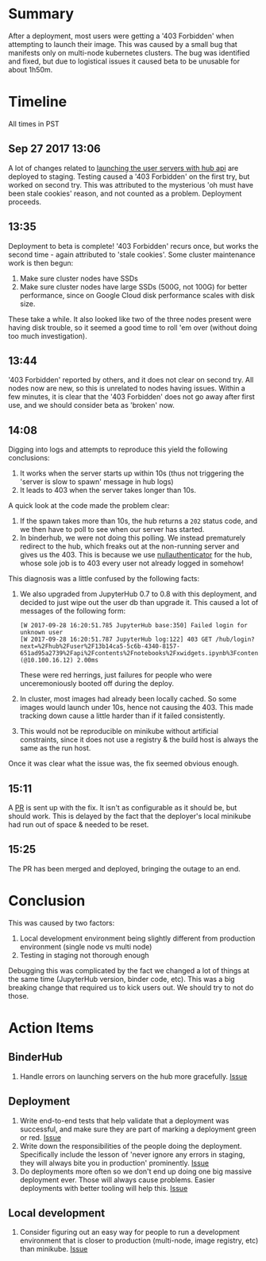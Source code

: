 # Summary

After a deployment, most users were getting a '403 Forbidden' when attempting to
launch their image. This was caused by a small bug that manifests only on
multi-node kubernetes clusters. The bug was identified and fixed, but due to
logistical issues it caused beta to be unusable for about 1h50m.

# Timeline

All times in PST

## Sep 27 2017 13:06

A lot of changes related to
[launching the user servers with hub api](https://github.com/jupyterhub/binderhub/issues/94)
are deployed to staging. Testing caused a '403 Forbidden' on the first try, but
worked on second try. This was attributed to the mysterious 'oh must have been
stale cookies' reason, and not counted as a problem. Deployment proceeds.

## 13:35

Deployment to beta is complete! '403 Forbidden' recurs once, but works the
second time - again attributed to 'stale cookies'. Some cluster maintenance work
is then begun:

1. Make sure cluster nodes have SSDs
2. Make sure cluster nodes have large SSDs (500G, not 100G) for better
   performance, since on Google Cloud disk performance scales with disk size.

These take a while. It also looked like two of the three nodes present were
having disk trouble, so it seemed a good time to roll 'em over (without doing
too much investigation).
   
## 13:44

'403 Forbidden' reported by others, and it does not clear on second try. All
nodes now are new, so this is unrelated to nodes having issues. Within a few
minutes, it is clear that the '403 Forbidden' does not go away after first use,
and we should consider beta as 'broken' now.

## 14:08

Digging into logs and attempts to reproduce this yield the following
conclusions:

1. It works when the server starts up within 10s (thus not triggering the
   'server is slow to spawn' message in hub logs)
2. It leads to 403 when the server takes longer than 10s.

A quick look at the code made the problem clear:

1. If the spawn takes more than 10s, the hub returns a `202` status code, and we
   then have to poll to see when our server has started.
2. In binderhub, we were not doing this polling. We instead prematurely redirect
   to the hub, which freaks out at the non-running server and gives us the 403.
   This is because we
   use [nullauthenticator](https://github.com/jupyterhub/nullauthenticator) for
   the hub, whose sole job is to 403 every user not already logged in somehow!

This diagnosis was a little confused by the following facts:

1. We also upgraded from JupyterHub 0.7 to 0.8 with this deployment, and decided
   to just wipe out the user db than upgrade it. This caused a lot of messages
   of the following form:
   
   ```
   [W 2017-09-28 16:20:51.785 JupyterHub base:350] Failed login for unknown user
   [W 2017-09-28 16:20:51.787 JupyterHub log:122] 403 GET /hub/login?next=%2Fhub%2Fuser%2F13b14ca5-5c6b-4340-8157-651ad95a2739%2Fapi%2Fcontents%2Fnotebooks%2Fxwidgets.ipynb%3Fcontent%3D0%26_%3D1506507345627 (@10.100.16.12) 2.00ms
   ```
   
   These were red herrings, just failures for people who were unceremoniously
   booted off during the deploy.
   
2. In cluster, most images had already been locally cached. So some images would
   launch under 10s, hence not causing the 403. This made tracking down cause a
   little harder than if it failed consistently.
   
3. This would not be reproducible on minikube without artificial constraints,
   since it does not use a registry & the build host is always the same as the
   run host.
   
Once it was clear what the issue was, the fix seemed obvious enough.

## 15:11

A [PR](https://github.com/jupyterhub/binderhub/pull/130) is sent up with the
fix. It isn't as configurable as it should be, but should work. This is delayed
by the fact that the deployer's local minikube had run out of space & needed to
be reset.

## 15:25

The PR has been merged and deployed, bringing the outage to an end. 

# Conclusion

This was caused by two factors:

1. Local development environment being slightly different from production
   environment (single node vs multi node)
2. Testing in staging not thorough enough

Debugging this was complicated by the fact we changed a lot of things at the
same time (JupyterHub version, binder code, etc). This was a big breaking change
that required us to kick users out. We should try to not do those.

# Action Items

## BinderHub

1. Handle errors on launching servers on the hub more gracefully. 
   [Issue](https://github.com/jupyterhub/binderhub/issues/131)

## Deployment

1. Write end-to-end tests that help validate that a deployment was successful,
   and make sure they are part of marking a deployment green or red. 
   [Issue](https://github.com/jupyterhub/mybinder.org-deploy/issues/10)
2. Write down the responsibilities of the people doing the deployment.
   Specifically include the lesson of 'never ignore any errors in staging, they
   will always bite you in production' prominently. 
   [Issue](https://github.com/jupyterhub/mybinder.org-deploy/issues/11)
3. Do deployments more often so we don't end up doing one big massive deployment
   ever. Those will always cause problems. Easier deployments with better
   tooling will help this. [Issue](https://github.com/jupyterhub/mybinder.org-deploy/issues/8)
   
## Local development

1. Consider figuring out an easy way for people to run a development environment
   that is closer to production (multi-node, image registry, etc) than minikube.
   [Issue](https://github.com/jupyterhub/binderhub/issues/137)
